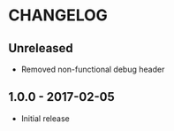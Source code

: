 # CHANGELOG

## Unreleased

- Removed non-functional debug header

## 1.0.0 - 2017-02-05

- Initial release
